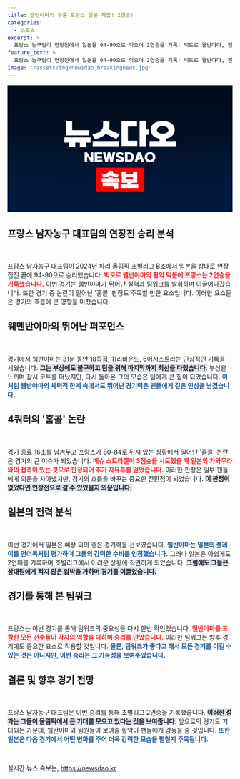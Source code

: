 ```yaml
---
title: 웸반야마의 투혼 프랑스 일본 제압! 2연승!
categories:
  - 스포츠
excerpt: >
  프랑스 농구팀이 연장전에서 일본을 94-90으로 꺾으며 2연승을 기록! 빅토르 웸반야마, 전반에선 부상에도 불구하고 맹활약을 펼쳤고, 4쿼터 홈콜 논란까지 일어났다. 이 열전의 이면에 숨겨진 진실은? 클릭해 확인하세요!
feature_text: >
  프랑스 농구팀이 연장전에서 일본을 94-90으로 꺾으며 2연승을 기록! 빅토르 웸반야마, 전반에선 부상에도 불구하고 맹활약을 펼쳤고, 4쿼터 홈콜 논란까지 일어났다. 이 열전의 이면에 숨겨진 진실은? 클릭해 확인하세요!
image: '/assets/img/newsdao_breakingnews.jpg'
---
```


<p><img src="/assets/img/newsdao_breakingnews.jpg" alt="firstkoreanews 속보" /></p>

<h2 data-ke-size="size26">프랑스 남자농구 대표팀의 연장전 승리 분석</h2>

<p data-ke-size="size16">&nbsp;</p>

<p>프랑스 남자농구 대표팀이 2024년 파리 올림픽 조별리그 B조에서 일본을 상대로 연장 접전 끝에 94-90으로 승리했습니다. <b><span style="color: #ee2323;">빅토르 웸반야마의 활약 덕분에 프랑스는 2연승을 기록했습니다.</span></b> 이번 경기는 웸반야마가 뛰어난 실력과 팀워크를 발휘하며 이끌어나갔습니다. 또한 경기 중 논란이 일어난 '홈콜' 판정도 주목할 만한 요소입니다. 이러한 요소들은 경기의 흐름에 큰 영향을 미쳤습니다.</p>

<h2 data-ke-size="size26">웨멘반야마의 뛰어난 퍼포먼스</h2>

<p data-ke-size="size16">&nbsp;</p>

<p>경기에서 웸반야마는 31분 동안 18득점, 11리바운드, 6어시스트라는 인상적인 기록을 세웠습니다. <b><span style="background-color: #21538527;">그는 부상에도 불구하고 팀을 위해 마지막까지 최선을 다했습니다.</span></b> 부상을 느끼며 잠시 코트를 떠났지만, 다시 돌아온 그의 모습은 팀에게 큰 힘이 되었습니다. <b><span style="color: #1a5490;">이처럼 웸반야마의 체력적 한계 속에서도 뛰어난 경기력은 팬들에게 깊은 인상을 남겼습니다.</span></b> </p>

<h2 data-ke-size="size26">4쿼터의 '홈콜' 논란</h2>

<p data-ke-size="size16">&nbsp;</p>

<p>경기 종료 16초를 남겨두고 프랑스가 80-84로 뒤져 있는 상황에서 일어난 '홈콜' 논란은 경기의 큰 이슈가 되었습니다. <b><span style="color: #ee2323;">매슈 스트라젤이 3점슛을 시도했을 때 일본의 가와무라와의 접촉이 있는 것으로 판정되어 추가 자유투를 얻었습니다.</span></b> 이러한 판정은 일부 팬들에게 의문을 자아냈지만, 경기의 흐름을 바꾸는 중요한 전환점이 되었습니다. <b><span style="background-color: #21538527;">이 판정이 없었다면 연장전으로 갈 수 있었을지 의문입니다.</span></b></p>

<h2 data-ke-size="size26">일본의 전력 분석</h2>

<p data-ke-size="size16">&nbsp;</p>

<p>이번 경기에서 일본은 예상 외의 좋은 경기력을 선보였습니다. <b><span style="color: #1a5490;">웸반야마는 일본의 플레이를 언더독처럼 평가하며 그들의 강력한 수비를 인정했습니다.</span></b> 그러나 일본은 아쉽게도 2연패를 기록하며 조별리그에서 어려운 상황에 직면하게 되었습니다. <b><span style="background-color: #21538527;">그럼에도 그들은 상대팀에게 적지 않은 압박을 가하며 경기를 이끌었습니다.</span></b></p>

<h2 data-ke-size="size26">경기를 통해 본 팀워크</h2>

<p data-ke-size="size16">&nbsp;</p>

<p>프랑스는 이번 경기를 통해 팀워크의 중요성을 다시 한번 확인했습니다. <b><span style="color: #ee2323;">웬반야마를 포함한 모든 선수들이 각자의 역할을 다하며 승리를 안았습니다.</span></b> 이러한 팀워크는 향후 경기에도 중요한 요소로 작용할 것입니다. <b><span style="color: #1a5490;">물론, 팀워크가 좋다고 해서 모든 경기를 이길 수 있는 것은 아니지만, 이번 승리는 그 가능성을 보여주었습니다.</span></b></p>

<h2 data-ke-size="size26">결론 및 향후 경기 전망</h2>

<p data-ke-size="size16">&nbsp;</p>

<p>프랑스 남자농구 대표팀은 이번 승리를 통해 조별리그 2연승을 기록했습니다. <b><span style="background-color: #21538527;">이러한 성과는 그들이 올림픽에서 큰 기대를 모으고 있다는 것을 보여줍니다.</span></b> 앞으로의 경기도 기대되는 가운데, 웸반야마와 팀원들이 보여줄 활약이 팬들에게 감동을 줄 것입니다. <b><span style="color: #1a5490;">또한 일본은 다음 경기에서 어떤 변화를 주어 더욱 강력한 모습을 펼칠지 주목됩니다.</span></b></p>

<p data-ke-size="size16">&nbsp;</p>
실시간 뉴스 속보는, <a href="https://newsdao.kr" rel="dofollow">https://newsdao.kr</a>


